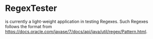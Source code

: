 # RegexTester
is currently a light-weight application in testing Regexes. Such Regexes follows the format from https://docs.oracle.com/javase/7/docs/api/java/util/regex/Pattern.html.
